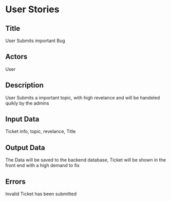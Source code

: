 # User Stories

## Title

User Submits important Bug

## Actors

User

## Description

User Submits a important topic, with high revelance and will be handeled quikly by the admins

## Input Data

Ticket info, topic, revelance, Title

## Output Data

The Data will be saved to the backend database, Ticket will be shown in the front end with a high demand to fix

## Errors

Invalid Ticket has been submitted
